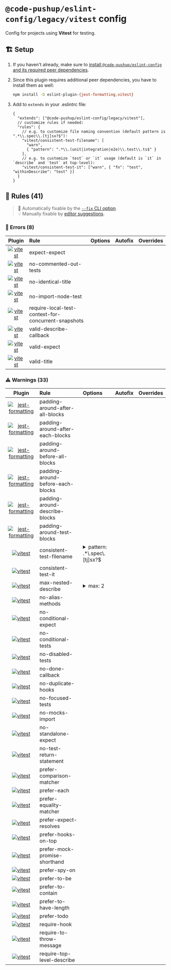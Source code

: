 # `@code-pushup/eslint-config/legacy/vitest` config

Config for projects using **Vitest** for testing.

## 🏗️ Setup

1. If you haven't already, make sure to [install `@code-pushup/eslint-config` and its required peer dependencies](../README.md#🏗️-setup).
2. Since this plugin requires additional peer dependencies, you have to install them as well:

   ```sh
   npm install -D eslint-plugin-{jest-formatting,vitest}
   ```

3. Add to `extends` in your .eslintrc file:

   ```jsonc
   {
     "extends": ["@code-pushup/eslint-config/legacy/vitest"],
     // customize rules if needed:
     "rules": {
       // e.g. to customize file naming convention (default pattern is ".*\\.spec\\.[tj]sx?$"):
       "vitest/consistent-test-filename": [
         "warn",
         { "pattern": ".*\\.(unit|integration|e2e)\\.test\\.ts$" }
       ],
       // e.g. to customize `test` or `it` usage (default is `it` in `describe` and `test` at top-level):
       "vitest/consistent-test-it": ["warn", { "fn": "test", "withinDescribe": "test" }]
     }
   }
   ```

## 📏 Rules (41)

> 🔧 Automatically fixable by the [`--fix` CLI option](https://eslint.org/docs/user-guide/command-line-interface#--fix).<br>💡 Manually fixable by [editor suggestions](https://eslint.org/docs/developer-guide/working-with-rules#providing-suggestions).

### 🚨 Errors (8)

|                                              Plugin                                              | Rule                                                      | Options | Autofix | Overrides |
| :----------------------------------------------------------------------------------------------: | :-------------------------------------------------------- | :------ | :-----: | :-------: |
| [![vitest](./icons/material/vitest.png)](https://github.com/veritem/eslint-plugin-vitest#readme) | expect-expect<br />                                       |         |         |           |
| [![vitest](./icons/material/vitest.png)](https://github.com/veritem/eslint-plugin-vitest#readme) | no-commented-out-tests<br />                              |         |         |           |
| [![vitest](./icons/material/vitest.png)](https://github.com/veritem/eslint-plugin-vitest#readme) | no-identical-title<br />                                  |         |         |           |
| [![vitest](./icons/material/vitest.png)](https://github.com/veritem/eslint-plugin-vitest#readme) | no-import-node-test<br />                                 |         |         |           |
| [![vitest](./icons/material/vitest.png)](https://github.com/veritem/eslint-plugin-vitest#readme) | require-local-test-context-for-concurrent-snapshots<br /> |         |         |           |
| [![vitest](./icons/material/vitest.png)](https://github.com/veritem/eslint-plugin-vitest#readme) | valid-describe-callback<br />                             |         |         |           |
| [![vitest](./icons/material/vitest.png)](https://github.com/veritem/eslint-plugin-vitest#readme) | valid-expect<br />                                        |         |         |           |
| [![vitest](./icons/material/vitest.png)](https://github.com/veritem/eslint-plugin-vitest#readme) | valid-title<br />                                         |         |         |           |

### ⚠️ Warnings (33)

|                                                        Plugin                                                         | Rule                                    | Options                                                                                                                                                      | Autofix | Overrides |
| :-------------------------------------------------------------------------------------------------------------------: | :-------------------------------------- | :----------------------------------------------------------------------------------------------------------------------------------------------------------- | :-----: | :-------: |
| [![jest-formatting](./icons/icons8/test.png)](https://github.com/dangreenisrael/eslint-plugin-jest-formatting#readme) | padding-around-after-all-blocks<br />   |                                                                                                                                                              |         |           |
| [![jest-formatting](./icons/icons8/test.png)](https://github.com/dangreenisrael/eslint-plugin-jest-formatting#readme) | padding-around-after-each-blocks<br />  |                                                                                                                                                              |         |           |
| [![jest-formatting](./icons/icons8/test.png)](https://github.com/dangreenisrael/eslint-plugin-jest-formatting#readme) | padding-around-before-all-blocks<br />  |                                                                                                                                                              |         |           |
| [![jest-formatting](./icons/icons8/test.png)](https://github.com/dangreenisrael/eslint-plugin-jest-formatting#readme) | padding-around-before-each-blocks<br /> |                                                                                                                                                              |         |           |
| [![jest-formatting](./icons/icons8/test.png)](https://github.com/dangreenisrael/eslint-plugin-jest-formatting#readme) | padding-around-describe-blocks<br />    |                                                                                                                                                              |         |           |
| [![jest-formatting](./icons/icons8/test.png)](https://github.com/dangreenisrael/eslint-plugin-jest-formatting#readme) | padding-around-test-blocks<br />        |                                                                                                                                                              |         |           |
|           [![vitest](./icons/material/vitest.png)](https://github.com/veritem/eslint-plugin-vitest#readme)            | consistent-test-filename<br />          | <details><summary>pattern: .\*\\.spec\\.[tj]sx?$</summary><pre lang="json"><code>{&#13;  "pattern": ".\*\\\\.spec\\\\.[tj]sx?$"&#13;}</code></pre></details> |         |           |
|           [![vitest](./icons/material/vitest.png)](https://github.com/veritem/eslint-plugin-vitest#readme)            | consistent-test-it<br />                |                                                                                                                                                              |         |           |
|           [![vitest](./icons/material/vitest.png)](https://github.com/veritem/eslint-plugin-vitest#readme)            | max-nested-describe<br />               | <details><summary>max: 2</summary><pre lang="json"><code>{&#13;  "max": 2&#13;}</code></pre></details>                                                       |         |           |
|           [![vitest](./icons/material/vitest.png)](https://github.com/veritem/eslint-plugin-vitest#readme)            | no-alias-methods<br />                  |                                                                                                                                                              |         |           |
|           [![vitest](./icons/material/vitest.png)](https://github.com/veritem/eslint-plugin-vitest#readme)            | no-conditional-expect<br />             |                                                                                                                                                              |         |           |
|           [![vitest](./icons/material/vitest.png)](https://github.com/veritem/eslint-plugin-vitest#readme)            | no-conditional-tests<br />              |                                                                                                                                                              |         |           |
|           [![vitest](./icons/material/vitest.png)](https://github.com/veritem/eslint-plugin-vitest#readme)            | no-disabled-tests<br />                 |                                                                                                                                                              |         |           |
|           [![vitest](./icons/material/vitest.png)](https://github.com/veritem/eslint-plugin-vitest#readme)            | no-done-callback<br />                  |                                                                                                                                                              |         |           |
|           [![vitest](./icons/material/vitest.png)](https://github.com/veritem/eslint-plugin-vitest#readme)            | no-duplicate-hooks<br />                |                                                                                                                                                              |         |           |
|           [![vitest](./icons/material/vitest.png)](https://github.com/veritem/eslint-plugin-vitest#readme)            | no-focused-tests<br />                  |                                                                                                                                                              |         |           |
|           [![vitest](./icons/material/vitest.png)](https://github.com/veritem/eslint-plugin-vitest#readme)            | no-mocks-import<br />                   |                                                                                                                                                              |         |           |
|           [![vitest](./icons/material/vitest.png)](https://github.com/veritem/eslint-plugin-vitest#readme)            | no-standalone-expect<br />              |                                                                                                                                                              |         |           |
|           [![vitest](./icons/material/vitest.png)](https://github.com/veritem/eslint-plugin-vitest#readme)            | no-test-return-statement<br />          |                                                                                                                                                              |         |           |
|           [![vitest](./icons/material/vitest.png)](https://github.com/veritem/eslint-plugin-vitest#readme)            | prefer-comparison-matcher<br />         |                                                                                                                                                              |         |           |
|           [![vitest](./icons/material/vitest.png)](https://github.com/veritem/eslint-plugin-vitest#readme)            | prefer-each<br />                       |                                                                                                                                                              |         |           |
|           [![vitest](./icons/material/vitest.png)](https://github.com/veritem/eslint-plugin-vitest#readme)            | prefer-equality-matcher<br />           |                                                                                                                                                              |         |           |
|           [![vitest](./icons/material/vitest.png)](https://github.com/veritem/eslint-plugin-vitest#readme)            | prefer-expect-resolves<br />            |                                                                                                                                                              |         |           |
|           [![vitest](./icons/material/vitest.png)](https://github.com/veritem/eslint-plugin-vitest#readme)            | prefer-hooks-on-top<br />               |                                                                                                                                                              |         |           |
|           [![vitest](./icons/material/vitest.png)](https://github.com/veritem/eslint-plugin-vitest#readme)            | prefer-mock-promise-shorthand<br />     |                                                                                                                                                              |         |           |
|           [![vitest](./icons/material/vitest.png)](https://github.com/veritem/eslint-plugin-vitest#readme)            | prefer-spy-on<br />                     |                                                                                                                                                              |         |           |
|           [![vitest](./icons/material/vitest.png)](https://github.com/veritem/eslint-plugin-vitest#readme)            | prefer-to-be<br />                      |                                                                                                                                                              |         |           |
|           [![vitest](./icons/material/vitest.png)](https://github.com/veritem/eslint-plugin-vitest#readme)            | prefer-to-contain<br />                 |                                                                                                                                                              |         |           |
|           [![vitest](./icons/material/vitest.png)](https://github.com/veritem/eslint-plugin-vitest#readme)            | prefer-to-have-length<br />             |                                                                                                                                                              |         |           |
|           [![vitest](./icons/material/vitest.png)](https://github.com/veritem/eslint-plugin-vitest#readme)            | prefer-todo<br />                       |                                                                                                                                                              |         |           |
|           [![vitest](./icons/material/vitest.png)](https://github.com/veritem/eslint-plugin-vitest#readme)            | require-hook<br />                      |                                                                                                                                                              |         |           |
|           [![vitest](./icons/material/vitest.png)](https://github.com/veritem/eslint-plugin-vitest#readme)            | require-to-throw-message<br />          |                                                                                                                                                              |         |           |
|           [![vitest](./icons/material/vitest.png)](https://github.com/veritem/eslint-plugin-vitest#readme)            | require-top-level-describe<br />        |                                                                                                                                                              |         |           |
